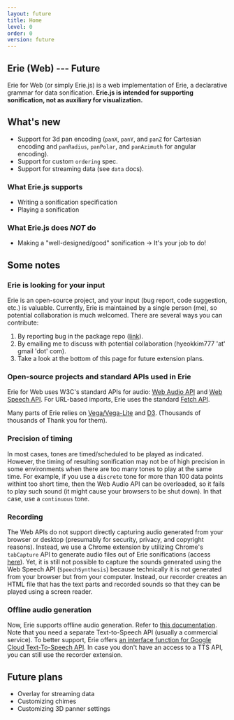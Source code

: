 ```yaml
---
layout: future
title: Home
level: 0
order: 0
version: future
---
```


## Erie (Web) --- Future

Erie for Web (or simply Erie.js) is a web implementation of Erie, a declarative grammar for data sonification.
**Erie.js is intended for supporting sonification, not as auxiliary for visualization.**

## What's new

- Support for 3d pan encoding (`panX`, `panY`, and `panZ` for Cartesian encoding and `panRadius`, `panPolar`, and `panAzimuth` for angular encoding).
- Support for custom `ordering` spec.
- Support for streaming data (see `data` docs).

### What Erie.js supports

- Writing a sonification specification
- Playing a sonification

### What Erie.js does *NOT* do

- Making a "well-designed/good" sonification → It's your job to do!

## Some notes

### Erie is looking for your input

Erie is an open-source project, and your input (bug report, code suggestion, etc.) is valuable.
Currently, Erie is maintained by a single person (me), so potential collaboration is much welcomed.
There are several ways you can contribute:

1. By reporting bug in the package repo ([link](https://github.com/see-mike-out/erie-web/issues)).
2. By emailing me to discuss with potential collaboration (hyeokkim777 'at' gmail 'dot' com).
3. Take a look at the bottom of this page for future extension plans.

### Open-source projects and standard APIs used in Erie

Erie for Web uses W3C's standard APIs for audio: [Web Audio API](https://developer.mozilla.org/en-US/docs/Web/API/Web_Audio_API) and [Web Speech API](https://developer.mozilla.org/en-US/docs/Web/API/Web_Speech_API). For URL-based imports, Erie uses the standard [Fetch API](https://developer.mozilla.org/en-US/docs/Web/API/Fetch_API).

Many parts of Erie relies on [Vega/Vega-Lite](https://vega.github.io/) and [D3](https://d3js.org/). (Thousands of thousands of Thank you for them).

### Precision of timing

In most cases, tones are timed/scheduled to be played as indicated.
However, the timing of resulting sonification may not be of high precision in some environments when there are too many tones to play at the same time.
For example, if you use a `discrete` tone for more than 100 data points withint too short time, then the Web Audio API can be overloaded, so it fails to play such sound (it might cause your browsers to be shut down).
In that case, use a `continuous` tone.

### Recording

The Web APIs do not support directly capturing audio generated from your browser or desktop (presumably for security, privacy, and copyright reasons).
Instead, we use a Chrome extension by utilizing Chrome's `tabCapture` API to generate audio files out of Erie sonifications (access [here](https://chromewebstore.google.com/detail/erie-recorder-for-chrome/efbafkmjeinnnkjlkipfmpcbglbjgedc)).
Yet, it is still not possible to capture the sounds generated using the Web Speech API (`SpeechSynthesis`) because technically it is not generated from your browser but from your computer. Instead, our recorder creates an HTML file that has the text parts and recorded sounds so that they can be played using a screen reader.

### Offline audio generation

Now, Erie supports offline audio generation. Refer to [this documentation](docs/how-to-use/player.html#audioqueuegetfullaudiottsfetchfunction---promiseblob).
Note that you need a separate Text-to-Speech API (usually a commercial service). To better support, Erie offers [an interface function for Google Cloud Text-To-Speech API](docs/how-to-use/google-tts.html).
In case you don't have an access to a TTS API, you can still use the recorder extension.

## Future plans

- Overlay for streaming data
- Customizing chimes
- Customizing 3D panner settings
